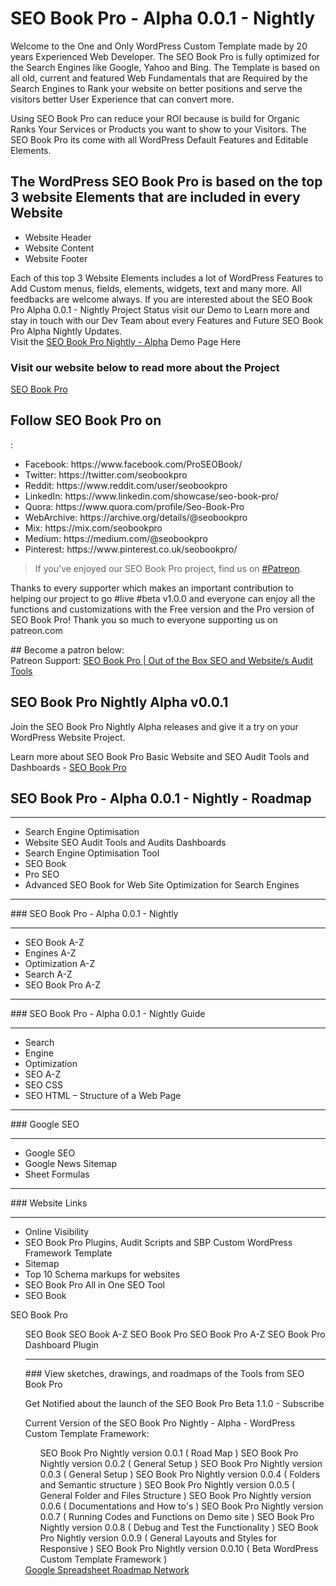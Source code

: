 # SEO Book Pro - Alpha 0.0.1 - Nightly

<p>Welcome to the One and Only WordPress Custom Template made by 20 years Experienced Web Developer. The SEO Book Pro is fully optimized for the Search Engines like Google, Yahoo and Bing.  The Template is based on all old, current and featured Web Fundamentals that are Required by the Search Engines to Rank your website on better positions and serve the visitors better User Experience that can convert more.</p>

<p>Using SEO Book Pro can reduce your ROI because is build for Organic Ranks Your Services or Products you want to show to your Visitors.  The SEO Book Pro its come with all WordPress Default Features and Editable Elements.</p>

## The WordPress SEO Book Pro is based on the top 3 website Elements that are included in every Website      

<ul>
<li>Website Header</li>     
<li>Website Content</li>     
<li>Website Footer</li> 
</ul>

<p>Each of this top 3 Website Elements includes a lot of WordPress Features to Add Custom menus, fields, elements, widgets, text and many more.  All feedbacks are welcome always. If you are interested about the SEO Book Pro Alpha 0.0.1 - Nightly Project Status visit our Demo to Learn more and stay in touch with our Dev Team about every Features and Future SEO Book Pro Alpha Nightly Updates.<br />Visit the <a href="https://seobookpro.com/seobookpro-nightly/" target="_blank">SEO Book Pro Nightly - Alpha</a> Demo Page Here</p>

### Visit our website below to read more about the Project 

<p><a href="https://seobookpro.com/" target="_blank" rel="bookmark" title="SEO Book Pro - Alpha 0.0.1 - Nightly">SEO Book Pro</a>

<h2>Follow SEO Book Pro on</h2>:

<ul>
<li>Facebook: https://www.facebook.com/ProSEOBook/</li>
<li>Twitter: https://twitter.com/seobookpro</li>
<li>Reddit: https://www.reddit.com/user/seobookpro</li>
<li>LinkedIn: https://www.linkedin.com/showcase/seo-book-pro/</li>
<li>Quora: https://www.quora.com/profile/Seo-Book-Pro</li>
<li>WebArchive: https://archive.org/details/@seobookpro</li>
<li>Mix: https://mix.com/seobookpro</li>
<li>Medium: https://medium.com/@seobookpro</li>
<li>Pinterest: https://www.pinterest.co.uk/seobookpro/</li>
</ul>

<p><blockquote>
If you've enjoyed our SEO Book Pro project, find us on <a href="https://www.patreon.com/seobookpro?" title="" target="_blank" rel="bookmark">#Patreon</a>. 
</blockquote></p>

<p>Thanks to every supporter which makes an important contribution to helping our project to go #live #beta v1.0.0 and everyone can enjoy all the functions and customizations with the Free version and the Pro version of SEO Book Pro! Thank you so much to everyone supporting us on patreon.com</p>
## Become a patron below:

<section>Patreon Support: <a href="https://www.patreon.com/seobookpro?fan_landing=true" target="_blank" title="SEO Book Pro | Out of the Box SEO and Website/s Audit Tools">SEO Book Pro | Out of the Box SEO and Website/s Audit Tools</a></section>

## SEO Book Pro Nightly Alpha v0.0.1

<p>Join the SEO Book Pro Nightly Alpha releases and give it a try on your WordPress Website Project.</p>

<p>Learn more about SEO Book Pro Basic Website and SEO Audit Tools and Dashboards - <a href="https://seobookpro.com/about/" target="_blank" title="About SEO Book Pro - Professional Website and SEO Audit Tools | SEO Book Pro Nightly WordPress Template" rel="bookmark">SEO Book Pro</a></p>

## SEO Book Pro - Alpha 0.0.1 - Nightly - Roadmap
<hr>
<ul>
<li>Search Engine Optimisation
<li>Website SEO Audit Tools and Audits Dashboards
<li>Search Engine Optimisation Tool
<li>SEO Book
<li>Pro SEO
<li>Advanced SEO Book for Web Site Optimization for Search Engines
</ul>
<hr>
### SEO Book Pro - Alpha 0.0.1 - Nightly
<hr>
<ul>
<li>SEO Book A-Z
<li>Engines A-Z
<li>Optimization A-Z
<li>Search A-Z
<li>SEO Book Pro A-Z
</ul>
<hr>
### SEO Book Pro - Alpha 0.0.1 - Nightly Guide
<hr>
<ul>
<li>Search
<li>Engine
<li>Optimization
<li>SEO A-Z
<li>SEO CSS
<li>SEO HTML – Structure of a Web Page
</ul>
<hr>
### Google SEO
<hr>
<ul>    
<li>Google SEO
<li>Google News Sitemap
<li>Sheet Formulas
</ul>
<hr>
### Website Links
<hr>
<ul>    
<li>Online Visibility
<li>SEO Book Pro Plugins, Audit Scripts and SBP Custom WordPress Framework Template
<li>Sitemap
<li>Top 10 Schema markups for websites
<li>SEO Book Pro All in One SEO Tool
<li>SEO Book
</ul>

SEO Book Pro

<ul>
    SEO Book
    SEO Book A-Z
    SEO Book Pro
    SEO Book Pro A-Z
    SEO Book Pro Dashboard Plugin


<hr>
### View sketches, drawings, and roadmaps of the Tools from SEO Book Pro


Get Notified about the launch of the SEO Book Pro Beta 1.1.0 - Subscribe

Current Version of the SEO Book Pro Nightly - Alpha - WordPress Custom Template Framework:

<ol>
SEO Book Pro Nightly version 0.0.1 ( Road Map )
SEO Book Pro Nightly version 0.0.2 ( General Setup )
SEO Book Pro Nightly version 0.0.3 ( General Setup )
SEO Book Pro Nightly version 0.0.4 ( Folders and Semantic structure )
SEO Book Pro Nightly version 0.0.5 ( General Folder and Files Structure )
SEO Book Pro Nightly version 0.0.6 ( Documentations and How to's )
SEO Book Pro Nightly version 0.0.7 ( Running Codes and Functions on Demo site )
SEO Book Pro Nightly version 0.0.8 ( Debug and Test the Functionality )
SEO Book Pro Nightly version 0.0.9 ( General Layouts and Styles for Responsive )
SEO Book Pro Nightly version 0.0.10 ( Beta WordPress Custom Template Framework )
</ol>
<a href="https://docs.google.com/spreadsheets/d/1XHg9mmm0HjiLWbHd6rVwIy1CHMWOxBBVroZez2vrOU8/" target="_blank">Google Spreadsheet Roadmap Network</a>
